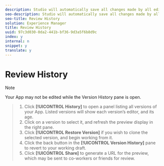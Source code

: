 ```yaml
---
description: Studio will automatically save all changes made by all editors, and generate a new version for each change that you can see.
seo-description: Studio will automatically save all changes made by all editors, and generate a new version for each change that you can see.
seo-title: Review History
solution: Experience Manager
title: Review History
uuid: 97c3d030-0da2-441b-bf36-9d3a5f6b8d9c
index: y
internal: n
snippet: y
translate: y
---
```


# Review History


>[!NOTE]
>
>Your App may not be edited while the Version History pane is open.


>1. Click **[!UICONTROL  History]** to open a panel listing all versions of your App. Listed versions will show each version’s editor, and its age.
>1. Click on a version to select it, and refresh the preview display in the right pane.
>1. Click **[!UICONTROL  Restore Version]** if you wish to clone the selected version, and begin working from it.
>1. Click the back button in the **[!UICONTROL  Version History]** pane to revert to your working draft.
>1. Click **[!UICONTROL  Share]** to generate a URL for the preview, which may be sent to co-workers or friends for review.
